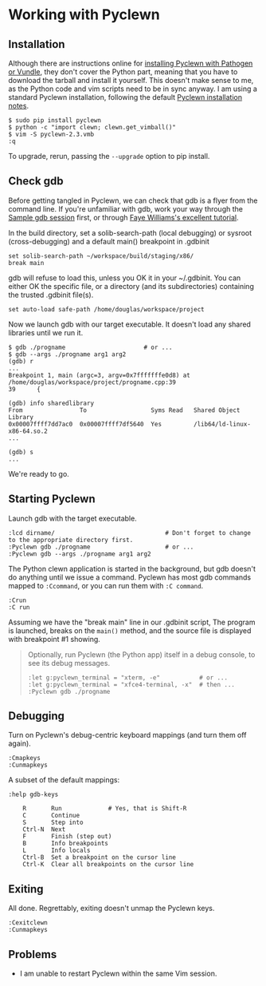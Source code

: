 Working with Pyclewn
====================

Installation
------------

Although there are instructions online for [installing Pyclewn with Pathogen or Vundle][1],
they don't cover the Python part, meaning that you have to download the tarball and install it yourself.
This doesn't make sense to me, as the Python code and vim scripts need to be in sync anyway.
I am using a standard Pyclewn installation, following the default [Pyclewn installation notes][2].

    $ sudo pip install pyclewn
    $ python -c "import clewn; clewn.get_vimball()"
    $ vim -S pyclewn-2.3.vmb
    :q

To upgrade, rerun, passing the `--upgrade` option to pip install.


Check gdb
---------

Before getting tangled in Pyclewn, we can check that gdb is a flyer from the command line.
If you're unfamiliar with gdb, work your way through the [Sample gdb session][3] first,
or through [Faye Williams's excellent tutorial][4].

In the build directory, set a solib-search-path (local debugging) or sysroot (cross-debugging)
and a default main() breakpoint in .gdbinit

    set solib-search-path ~/workspace/build/staging/x86/
    break main

gdb will refuse to load this, unless you OK it in your ~/.gdbinit.
You can either OK the specific file, or a directory (and its subdirectories) containing the trusted .gdbinit file(s).

    set auto-load safe-path /home/douglas/workspace/project

Now we launch gdb with our target executable. It doesn't load any shared libraries until we run it.

    $ gdb ./progname                      # or ...
    $ gdb --args ./progname arg1 arg2
    (gdb) r
    ...
    Breakpoint 1, main (argc=3, argv=0x7fffffffe0d8) at /home/douglas/workspace/project/progname.cpp:39
    39      {

    (gdb) info sharedlibrary
    From                To                  Syms Read   Shared Object Library
    0x00007ffff7dd7ac0  0x00007ffff7df5640  Yes         /lib64/ld-linux-x86-64.so.2
    ...

    (gdb) s
    ...

We're ready to go.


Starting Pyclewn
----------------

Launch gdb with the target executable.

    :lcd dirname/                               # Don't forget to change to the appropriate directory first.
    :Pyclewn gdb ./progname                     # or ...
    :Pyclewn gdb --args ./progname arg1 arg2

The Python clewn application is started in the background, but gdb doesn't do anything until we issue a command.
Pyclewn has most gdb commands mapped to `:Ccommand`, or you can run them with `:C command`.

    :Crun
    :C run

Assuming we have the "break main" line in our .gdbinit script,
The program is launched, breaks on the `main()` method, and the source file is displayed with breakpoint #1 showing.

> Optionally, run Pyclewn (the Python app) itself in a debug console, to see its debug messages.
>
>     :let g:pyclewn_terminal = "xterm, -e"           # or ...
>     :let g:pyclewn_terminal = "xfce4-terminal, -x"  # then ...
>     :Pyclewn gdb ./progname


Debugging
---------

Turn on Pyclewn's debug-centric keyboard mappings (and turn them off again).

    :Cmapkeys
    :Cunmapkeys

A subset of the default mappings:

    :help gdb-keys

        R       Run             # Yes, that is Shift-R
        C       Continue
        S       Step into
        Ctrl-N  Next
        F       Finish (step out)
        B       Info breakpoints
        L       Info locals
        Ctrl-B  Set a breakpoint on the cursor line
        Ctrl-K  Clear all breakpoints on the cursor line


Exiting
-------

All done. Regrettably, exiting doesn't unmap the Pyclewn keys.

    :Cexitclewn
    :Cunmapkeys


Problems
--------

 - I am unable to restart Pyclewn within the same Vim session.


[1]: http://stackoverflow.com/questions/6695410/gdb-front-end-to-use-with-vim/8324543#8324543
[2]: http://pyclewn.sourceforge.net/install.html
[3]: https://sourceware.org/gdb/current/onlinedocs/gdb/Sample-Session.html
[4]: http://www.fayewilliams.com/2011/02/01/command-line-gdb-tutorial-and-walkthrough-part-1/

